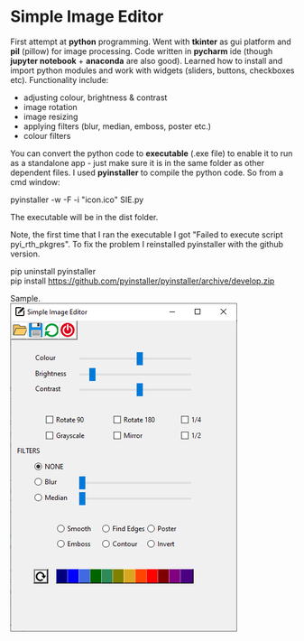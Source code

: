 # Simple Image Editor
First attempt at **python** programming. Went with **tkinter** as gui platform and **pil** (pillow) for image processing.
Code written in **pycharm** ide (though **jupyter notebook** + **anaconda** are also good). Learned how to install and import python modules and work with widgets (sliders, buttons, checkboxes etc). Functionality include:
  - adjusting colour, brightness & contrast
  - image rotation
  - image resizing
  - applying filters (blur, median, emboss, poster etc.)
  - colour filters
 
You can convert the python code to **executable** (.exe file) to enable it to run as a standalone app - just make sure it is in the same folder as other dependent files. I used **pyinstaller** to compile the python code. So from a cmd window:
 
pyinstaller -w -F -i "icon.ico" SIE.py

The executable will be in the dist folder.

Note, the first time that I ran the executable I got "Failed to execute script pyi_rth_pkgres". To fix the problem I reinstalled pyinstaller with the github version.

pip uninstall pyinstaller<br/>
pip install https://github.com/pyinstaller/pyinstaller/archive/develop.zip

Sample.<br>
![alt text](https://github.com/waiky8/simple-image-editor/blob/master/screenshots/screenshot1.png)
